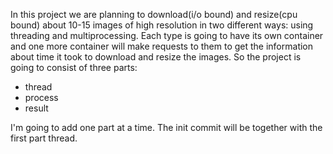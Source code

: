 In this project we are planning to download(i/o bound) and resize(cpu bound) about 10-15 images of high resolution in two different ways: using threading and multiprocessing.
Each type is going to have its own container and one more container will make requests to them to get the information about time it took to download and resize the images.
So the project is going to consist of three parts:
- thread
- process
- result

I'm going to add one part at a time. The init commit will be together with the first part thread.
